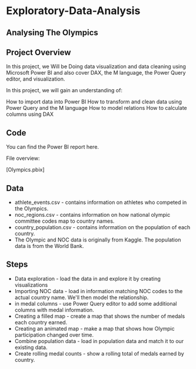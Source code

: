 # Exploratory-Data-Analysis
## Analysing The Olympics
## Project Overview

In this project, we Will be Doing  data visualization and data cleaning using Microsoft Power BI and also cover DAX, the M language, the Power Query editor, and visualization.

In this project, we will gain an understanding of:

How to import data into Power BI
How to transform and clean data using Power Query and the M language
How to model relations
How to calculate columns using DAX
## Code

You can find the Power BI report here.

File overview:

[Olympics.pbix]


## Data


* athlete_events.csv - contains information on athletes who competed in the Olympics.
* noc_regions.csv - contains information on how national olympic committee codes map to country names.
* country_population.csv - contains information on the population of each country.
* The Olympic and NOC data is originally from Kaggle. The population data is from the World Bank.

## Steps

* Data exploration - load the data in and explore it by creating visualizations
* Importing NOC data - load in information matching NOC codes to the actual country name. We'll then model the relationship.
* in medal columns - use Power Query editor to add some additional columns with medal information.
* Creating a filled map - create a map that shows the number of medals each country earned.
* Creating an animated map - make a map that shows how Olympic participation changed over time.
* Combine population data - load in population data and match it to our existing data.
* Create rolling medal counts - show a rolling total of medals earned by country.

